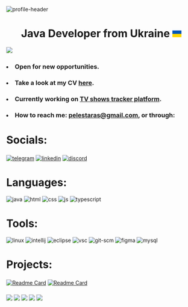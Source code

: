 ![profile-header](https://github.com/peles-taras/peles-taras/assets/92885035/427e8376-13ec-4c37-923b-0833a4bbb038)

<h1 align="center">Java Developer from Ukraine <img height="18" src="https://github.com/lipis/flag-icons/blob/main/flags/4x3/ua.svg"></h1>

![](https://komarev.com/ghpvc/?username=peles-taras)

### <ul>
### <li>Open for new opportunities.</li>
### <li>Take a look at my CV [here]().</li>
### <li>Currently working on [TV shows tracker platform](https://whatepisode.online).</li>
### <li>How to reach me: [pelestaras@gmail.com](mailto:pelestaras@gmail.com), or through:</li>
</ul>

<h1>Socials:</h1>

### <div>
<a href="https://t.me/noampersone"><img height="60" src="https://github.com/peles-taras/peles-taras/assets/92885035/4c55e8a7-7109-4c23-9e06-4df1a8852107" alt="telegram"></a>
<a href="https://www.linkedin.com/in/taras-peles"><img height="60" src="https://github.com/peles-taras/peles-taras/assets/92885035/7b2e11cd-2bab-4f8b-8467-832594ff313d" alt="linkedin"></a>
<a href="https://discordapp.com/users/230682850192523264"><img height="60" src="https://github.com/peles-taras/peles-taras/assets/92885035/b389da29-aa5f-4d37-9585-ce5d7717b7b9" alt="discord"></a>
</div>

<h1>Languages:</h1>

<div>
<img height="60" src="https://github.com/peles-taras/peles-taras/assets/92885035/58a3a02f-be4a-468a-b2a4-c4fae9014c09" alt="java">
<img height="60" src="https://github.com/peles-taras/peles-taras/assets/92885035/448755f8-f8ac-4885-8fda-87b809d7453f" alt="html">
<img height="60" src="https://github.com/peles-taras/peles-taras/assets/92885035/671a165f-1cec-4b92-8313-f08268c48656" alt="css">
<img height="60" src="https://github.com/peles-taras/peles-taras/assets/92885035/9d73978f-9509-4286-a621-bc1bb59aa121" alt="js">
<img height="60" src="https://github.com/peles-taras/peles-taras/assets/92885035/d86f4bc2-e9ed-4361-94d2-450ddb66242f" alt="typescript">
</div>

<h1>Tools:</h1>

<div>
<img height="60" src="https://github.com/peles-taras/peles-taras/assets/92885035/1f7f68fe-e418-49bb-ba62-02834250c4b0" alt="linux">
<img height="60" src="https://github.com/peles-taras/peles-taras/assets/92885035/fd75a0a2-c42a-48b2-af48-790befaa9b73" alt="intellij">
<img height="60" src="https://github.com/peles-taras/peles-taras/assets/92885035/43761ee3-7273-44b4-85a1-d4cd20ab7652" alt="eclipse">
<img height="60" src="https://github.com/peles-taras/peles-taras/assets/92885035/baf68933-2f33-4ebf-af60-26fe08445076" alt="vsc">
<img height="60" src="https://github.com/peles-taras/peles-taras/assets/92885035/e8ae97e6-aece-4605-8e2d-bcbc1ef09426" alt="git-scm">
<img height="60" src="https://github.com/peles-taras/peles-taras/assets/92885035/6343db4f-0ec0-4abf-be4c-083dec04425a" alt="figma">
<img height="60" src="https://github.com/peles-taras/peles-taras/assets/92885035/7539dcdc-5950-4490-a7fc-a4ef69c967ee" alt="mysql">
</div>

<h1>Projects:</h1>

### <div>
[![Readme Card](https://github-readme-stats.vercel.app/api/pin/?username=peles-taras&repo=TVShows_Website)](https://github.com/anuraghazra/github-readme-stats)
[![Readme Card](https://github-readme-stats.vercel.app/api/pin/?username=peles-taras&repo=Fruit_Shop)](https://github.com/anuraghazra/github-readme-stats)
</div>

### <div>
![](https://github-profile-summary-cards.vercel.app/api/cards/profile-details?username=peles-taras&theme=solarized_dark)
![](https://github-profile-summary-cards.vercel.app/api/cards/most-commit-language?username=peles-taras&theme=solarized_dark)
![](https://github-profile-summary-cards.vercel.app/api/cards/repos-per-language?username=peles-taras&theme=solarized_dark)
![](https://github-profile-summary-cards.vercel.app/api/cards/stats?username=peles-taras&theme=solarized_dark)
![](https://github-profile-summary-cards.vercel.app/api/cards/productive-time?username=peles-taras&theme=solarized_dark)
</div>
